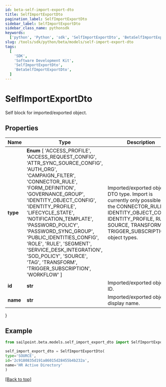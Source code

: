 ```yaml
---
id: beta-self-import-export-dto
title: SelfImportExportDto
pagination_label: SelfImportExportDto
sidebar_label: SelfImportExportDto
sidebar_class_name: pythonsdk
keywords:
  ['python', 'Python', 'sdk', 'SelfImportExportDto', 'BetaSelfImportExportDto']
slug: /tools/sdk/python/beta/models/self-import-export-dto
tags:
  [
    'SDK',
    'Software Development Kit',
    'SelfImportExportDto',
    'BetaSelfImportExportDto',
  ]
---
```


# SelfImportExportDto

Self block for imported/exported object.

## Properties

| Name | Type | Description | Notes |
| --- | --- | --- | --- |
| **type** | **Enum** [ 'ACCESS_PROFILE', 'ACCESS_REQUEST_CONFIG', 'ATTR_SYNC_SOURCE_CONFIG', 'AUTH_ORG', 'CAMPAIGN_FILTER', 'CONNECTOR_RULE', 'FORM_DEFINITION', 'GOVERNANCE_GROUP', 'IDENTITY_OBJECT_CONFIG', 'IDENTITY_PROFILE', 'LIFECYCLE_STATE', 'NOTIFICATION_TEMPLATE', 'PASSWORD_POLICY', 'PASSWORD_SYNC_GROUP', 'PUBLIC_IDENTITIES_CONFIG', 'ROLE', 'RULE', 'SEGMENT', 'SERVICE_DESK_INTEGRATION', 'SOD_POLICY', 'SOURCE', 'TAG', 'TRANSFORM', 'TRIGGER_SUBSCRIPTION', 'WORKFLOW' ] | Imported/exported object's DTO type. Import is currently only possible with the CONNECTOR_RULE, IDENTITY_OBJECT_CONFIG, IDENTITY_PROFILE, RULE, SOURCE, TRANSFORM, and TRIGGER_SUBSCRIPTION object types. | [optional] |
| **id** | **str** | Imported/exported object's ID. | [optional] |
| **name** | **str** | Imported/exported object's display name. | [optional] |

}

## Example

```python
from sailpoint.beta.models.self_import_export_dto import SelfImportExportDto

self_import_export_dto = SelfImportExportDto(
type='SOURCE',
id='2c9180835d191a86015d28455b4b232a',
name='HR Active Directory'
)

```

[[Back to top]](#)

